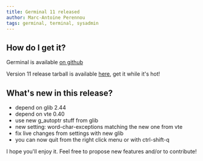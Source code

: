 ```yaml
---
title: Germinal 11 released
author: Marc-Antoine Perennou
tags: germinal, terminal, sysadmin
---
```


## How do I get it?

Germinal is available [on github](https://github.com/Keruspe/Germinal)

Version 11 release tarball is available [here](http://www.imagination-land.org/files/germinal/germinal-11.tar.xz), get it while it's hot!

## What's new in this release?

- depend on glib 2.44
- depend on vte 0.40
- use new g\_autoptr stuff from glib
- new setting: word-char-exceptions matching the new one from vte
- fix live changes from settings with new glib
- you can now quit from the right click menu or with ctrl-shift-q

I hope you'll enjoy it. Feel free to propose new features and/or to contribute!

